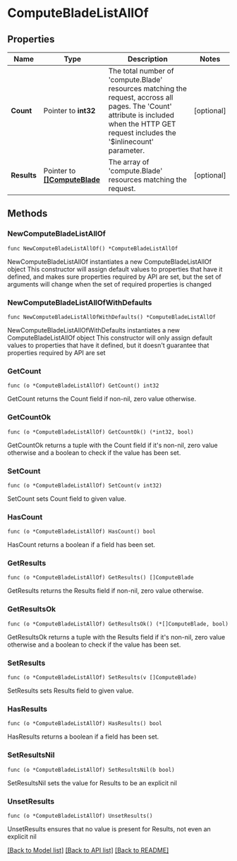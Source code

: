 # ComputeBladeListAllOf

## Properties

Name | Type | Description | Notes
------------ | ------------- | ------------- | -------------
**Count** | Pointer to **int32** | The total number of &#39;compute.Blade&#39; resources matching the request, accross all pages. The &#39;Count&#39; attribute is included when the HTTP GET request includes the &#39;$inlinecount&#39; parameter. | [optional] 
**Results** | Pointer to [**[]ComputeBlade**](ComputeBlade.md) | The array of &#39;compute.Blade&#39; resources matching the request. | [optional] 

## Methods

### NewComputeBladeListAllOf

`func NewComputeBladeListAllOf() *ComputeBladeListAllOf`

NewComputeBladeListAllOf instantiates a new ComputeBladeListAllOf object
This constructor will assign default values to properties that have it defined,
and makes sure properties required by API are set, but the set of arguments
will change when the set of required properties is changed

### NewComputeBladeListAllOfWithDefaults

`func NewComputeBladeListAllOfWithDefaults() *ComputeBladeListAllOf`

NewComputeBladeListAllOfWithDefaults instantiates a new ComputeBladeListAllOf object
This constructor will only assign default values to properties that have it defined,
but it doesn't guarantee that properties required by API are set

### GetCount

`func (o *ComputeBladeListAllOf) GetCount() int32`

GetCount returns the Count field if non-nil, zero value otherwise.

### GetCountOk

`func (o *ComputeBladeListAllOf) GetCountOk() (*int32, bool)`

GetCountOk returns a tuple with the Count field if it's non-nil, zero value otherwise
and a boolean to check if the value has been set.

### SetCount

`func (o *ComputeBladeListAllOf) SetCount(v int32)`

SetCount sets Count field to given value.

### HasCount

`func (o *ComputeBladeListAllOf) HasCount() bool`

HasCount returns a boolean if a field has been set.

### GetResults

`func (o *ComputeBladeListAllOf) GetResults() []ComputeBlade`

GetResults returns the Results field if non-nil, zero value otherwise.

### GetResultsOk

`func (o *ComputeBladeListAllOf) GetResultsOk() (*[]ComputeBlade, bool)`

GetResultsOk returns a tuple with the Results field if it's non-nil, zero value otherwise
and a boolean to check if the value has been set.

### SetResults

`func (o *ComputeBladeListAllOf) SetResults(v []ComputeBlade)`

SetResults sets Results field to given value.

### HasResults

`func (o *ComputeBladeListAllOf) HasResults() bool`

HasResults returns a boolean if a field has been set.

### SetResultsNil

`func (o *ComputeBladeListAllOf) SetResultsNil(b bool)`

 SetResultsNil sets the value for Results to be an explicit nil

### UnsetResults
`func (o *ComputeBladeListAllOf) UnsetResults()`

UnsetResults ensures that no value is present for Results, not even an explicit nil

[[Back to Model list]](../README.md#documentation-for-models) [[Back to API list]](../README.md#documentation-for-api-endpoints) [[Back to README]](../README.md)


